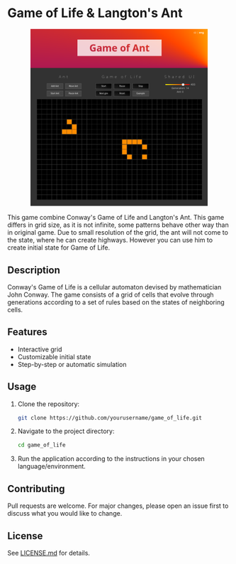 # Game of Life & Langton's Ant

<p align="center">
   <img src="/screenshot.png" alt="Game of Life Thumbnail" width="400"/>
</p>

This game combine Conway's Game of Life and Langton's Ant. This game differs in grid size, as it is not infinite, some patterns behave other way than in original game. Due to small resolution of the grid, the ant will not come to the state, where he can create highways. However you can use him to create initial state for Game of Life.

## Description

Conway's Game of Life is a cellular automaton devised by mathematician John Conway. The game consists of a grid of cells that evolve through generations according to a set of rules based on the states of neighboring cells.

## Features

- Interactive grid
- Customizable initial state
- Step-by-step or automatic simulation

## Usage

1. Clone the repository:
   ```bash
   git clone https://github.com/yourusername/game_of_life.git
   ```
2. Navigate to the project directory:
   ```bash
   cd game_of_life
   ```
3. Run the application according to the instructions in your chosen language/environment.

## Contributing

Pull requests are welcome. For major changes, please open an issue first to discuss what you would like to change.

## License

See [LICENSE.md](LICENSE.md) for details.
